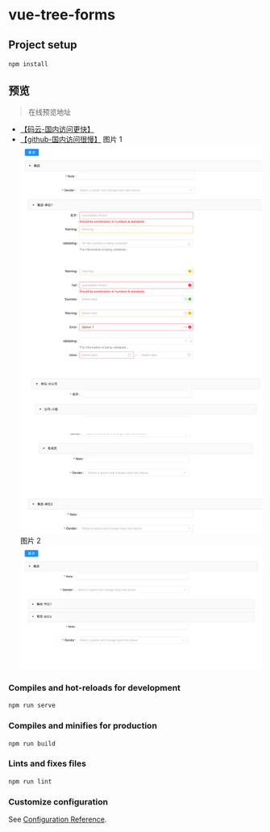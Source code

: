 # vue-tree-forms

## Project setup

```
npm install
```

## 预览

> 在线预览地址

- [【码云-国内访问更快】]()
- [【github-国内访问很慢】](https://luohong123.github.io/vue-tree-forms/)
  图片 1
  <img src="src/assets/preview1.png" />
  图片 2
  <img src="src/assets/preview2.png" />

### Compiles and hot-reloads for development

```
npm run serve
```

### Compiles and minifies for production

```
npm run build
```

### Lints and fixes files

```
npm run lint
```

### Customize configuration

See [Configuration Reference](https://cli.vuejs.org/config/).
